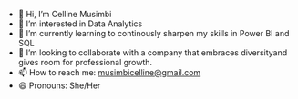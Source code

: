 - 👋 Hi, I’m Celline Musimbi
- 👀 I’m interested in Data Analytics
- 🌱 I’m currently learning to continously sharpen my skills in Power BI and SQL
- 💞️ I’m looking to collaborate with a company that embraces diversityand gives room for professional growth.
- 📫 How to reach me: musimbicelline@gmail.com
- 😄 Pronouns: She/Her


<!---
Cellinemusimbi/Cellinemusimbi is a ✨ special ✨ repository because its `README.md` (this file) appears on your GitHub profile.
You can click the Preview link to take a look at your changes.
--->
